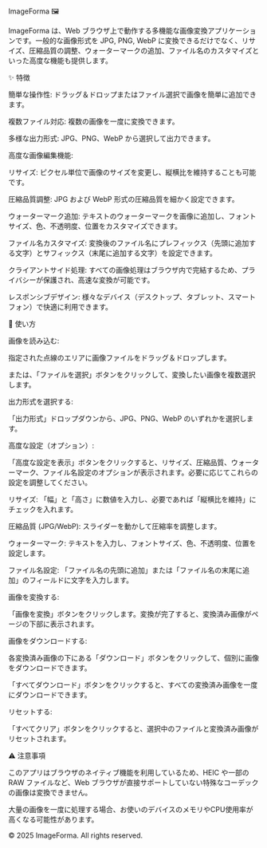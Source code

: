 ImageForma 🖼️

ImageForma は、Web ブラウザ上で動作する多機能な画像変換アプリケーションです。一般的な画像形式を JPG, PNG, WebP に変換できるだけでなく、リサイズ、圧縮品質の調整、ウォーターマークの追加、ファイル名のカスタマイズといった高度な機能も提供します。

✨ 特徴

簡単な操作性: ドラッグ＆ドロップまたはファイル選択で画像を簡単に追加できます。

複数ファイル対応: 複数の画像を一度に変換できます。

多様な出力形式: JPG、PNG、WebP から選択して出力できます。

高度な画像編集機能:

リサイズ: ピクセル単位で画像のサイズを変更し、縦横比を維持することも可能です。

圧縮品質調整: JPG および WebP 形式の圧縮品質を細かく設定できます。

ウォーターマーク追加: テキストのウォーターマークを画像に追加し、フォントサイズ、色、不透明度、位置をカスタマイズできます。

ファイル名カスタマイズ: 変換後のファイル名にプレフィックス（先頭に追加する文字）とサフィックス（末尾に追加する文字）を設定できます。

クライアントサイド処理: すべての画像処理はブラウザ内で完結するため、プライバシーが保護され、高速な変換が可能です。

レスポンシブデザイン: 様々なデバイス（デスクトップ、タブレット、スマートフォン）で快適に利用できます。

🚀 使い方

画像を読み込む:

指定された点線のエリアに画像ファイルをドラッグ＆ドロップします。

または、「ファイルを選択」ボタンをクリックして、変換したい画像を複数選択します。

出力形式を選択する:

「出力形式」ドロップダウンから、JPG、PNG、WebP のいずれかを選択します。

高度な設定（オプション）:

「高度な設定を表示」ボタンをクリックすると、リサイズ、圧縮品質、ウォーターマーク、ファイル名設定のオプションが表示されます。必要に応じてこれらの設定を調整してください。

リサイズ: 「幅」と「高さ」に数値を入力し、必要であれば「縦横比を維持」にチェックを入れます。

圧縮品質 (JPG/WebP): スライダーを動かして圧縮率を調整します。

ウォーターマーク: テキストを入力し、フォントサイズ、色、不透明度、位置を設定します。

ファイル名設定: 「ファイル名の先頭に追加」または「ファイル名の末尾に追加」のフィールドに文字を入力します。

画像を変換する:

「画像を変換」ボタンをクリックします。変換が完了すると、変換済み画像がページの下部に表示されます。

画像をダウンロードする:

各変換済み画像の下にある「ダウンロード」ボタンをクリックして、個別に画像をダウンロードできます。

「すべてダウンロード」ボタンをクリックすると、すべての変換済み画像を一度にダウンロードできます。

リセットする:

「すべてクリア」ボタンをクリックすると、選択中のファイルと変換済み画像がリセットされます。

⚠️ 注意事項

このアプリはブラウザのネイティブ機能を利用しているため、HEIC や一部の RAW ファイルなど、Web ブラウザが直接サポートしていない特殊なコーデックの画像は変換できません。

大量の画像を一度に処理する場合、お使いのデバイスのメモリやCPU使用率が高くなる可能性があります。

© 2025 ImageForma. All rights reserved.

